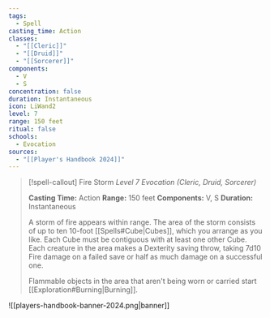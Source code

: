 ```yaml
---
tags:
  - Spell
casting_time: Action
classes:
  - "[[Cleric]]"
  - "[[Druid]]"
  - "[[Sorcerer]]"
components:
  - V
  - S
concentration: false
duration: Instantaneous
icon: LiWand2
level: 7
range: 150 feet
ritual: false
schools:
  - Evocation
sources: 
  - "[[Player's Handbook 2024]]"
---
```

>[!spell-callout] Fire Storm
>_Level 7 Evocation (Cleric, Druid, Sorcerer)_
>
>**Casting Time:** Action
>**Range:** 150 feet
>**Components:** V, S
>**Duration:** Instantaneous
>
>A storm of fire appears within range. The area of the storm consists of up to ten 10-foot [[Spells#Cube|Cubes]], which you arrange as you like. Each Cube must be contiguous with at least one other Cube. Each creature in the area makes a Dexterity saving throw, taking 7d10 Fire damage on a failed save or half as much damage on a successful one.
>
>Flammable objects in the area that aren't being worn or carried start [[Exploration#Burning\|Burning]].


![[players-handbook-banner-2024.png|banner]]